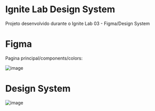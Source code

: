# Ignite Lab Design System

Projeto desenvolvido durante o Ignite Lab 03 - Figma/Design System

# Figma

Pagina principal/components/colors:

![image](https://user-images.githubusercontent.com/113263276/195605547-e44dd20b-baa1-4761-b6cb-9d956c0709a6.png)

# Design System

![image](https://user-images.githubusercontent.com/113263276/195605045-e514458b-7174-436d-8cc9-299a39ed8f21.png)

